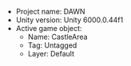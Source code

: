 <!-- UNITY CODE ASSIST INSTRUCTIONS START -->
- Project name: DAWN
- Unity version: Unity 6000.0.44f1
- Active game object:
  - Name: CastleArea
  - Tag: Untagged
  - Layer: Default
<!-- UNITY CODE ASSIST INSTRUCTIONS END -->